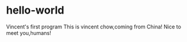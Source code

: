 # hello-world
Vincent's first program
This is vincent chow,coming from China!
Nice to meet you,humans!
